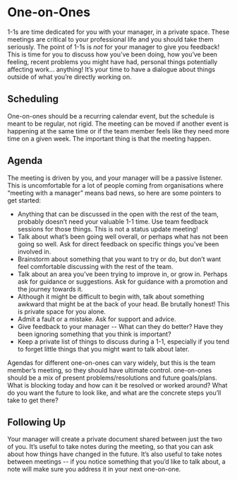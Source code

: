 # One-on-Ones

1-1s are time dedicated for you with your manager, in a private space. These meetings are critical to your professional life and you should take them seriously. The point of 1-1s is _not_ for your manager to give you feedback! This is time for you to discuss how you’ve been doing, how you’ve been feeling, recent problems you might have had, personal things potentially affecting work… anything! It’s your time to have a dialogue about things outside of what you’re directly working on.

## Scheduling

One-on-ones should be a recurring calendar event, but the schedule is meant to be regular, not rigid. The meeting can be moved if another event is happening at the same time or if the team member feels like they need more time on a given week. The important thing is that the meeting happen.

## Agenda

The meeting is driven by you, and your manager will be a passive listener. This is uncomfortable for a lot of people coming from organisations where “meeting with a manager” means bad news, so here are some pointers to get started:

- Anything that can be discussed in the open with the rest of the team, probably doesn’t need your valuable 1-1 time. Use team feedback sessions for those things. This is not a status update meeting!
- Talk about what’s been going well overall, or perhaps what has not been going so well. Ask for direct feedback on specific things you’ve been involved in.
- Brainstorm about something that you want to try or do, but don’t want feel comfortable discussing with the rest of the team.
- Talk about an area you’ve been trying to improve in, or grow in. Perhaps ask for guidance or suggestions. Ask for guidance with a promotion and the journey towards it. 
- Although it might be difficult to begin with, talk about something awkward that might be at the back of your head. Be brutally honest! This is private space for you alone. 
- Admit a fault or a mistake. Ask for support and advice.
- Give feedback to your manager -- What can they do better? Have they been ignoring something that you think is important? 
- Keep a private list of things to discuss during a 1-1, especially if you tend to forget little things that you might want to talk about later.

Agendas for different one-on-ones can vary widely, but this is the team member’s meeting, so they should have ultimate control. one-on-ones should be a mix of present problems/resolutions and future goals/plans. What is blocking today and how can it be resolved or worked around? What do you want the future to look like, and what are the concrete steps you’ll take to get there?

## Following Up

Your manager will create a private document shared between just the two of you. It’s useful to take notes during the meeting, so that you can ask about how things have changed in the future. It’s also useful to take notes between meetings -- if you notice something that you’d like to talk about, a note will make sure you address it in your next one-on-one.